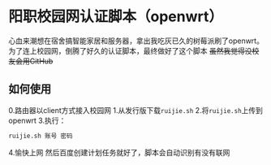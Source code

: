 # 阳职校园网认证脚本（openwrt）

心血来潮想在宿舍搞智能家居和服务器，拿出我吃灰已久的树莓派刷了openwrt。  
为了连上校园网，倒腾了好久的认证脚本，最终做好了这个脚本 ~~虽然我觉得没校友会用GitHub~~

## 如何使用
0.路由器以client方式接入校园网
1.从发行版下载`ruijie.sh`
2.将`ruijie.sh`上传到openwrt
3.执行：
```bash
ruijie.sh 账号 密码
```
4.愉快上网
然后百度创建计划任务就好了，脚本会自动识别有没有联网
